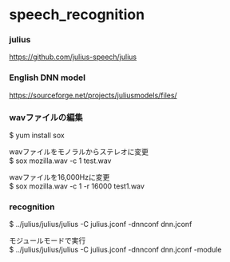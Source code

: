 # speech_recognition
### julius
https://github.com/julius-speech/julius

### English DNN model
https://sourceforge.net/projects/juliusmodels/files/

### wavファイルの編集
$ yum install sox

wavファイルをモノラルからステレオに変更<br>
$ sox mozilla.wav -c 1 test.wav

wavファイルを16,000Hzに変更<br>
$ sox mozilla.wav -c 1 -r 16000 test1.wav

### recognition
$ ../julius/julius/julius -C julius.jconf -dnnconf dnn.jconf

モジュールモードで実行<br>
$ ../julius/julius/julius -C julius.jconf -dnnconf dnn.jconf -module
